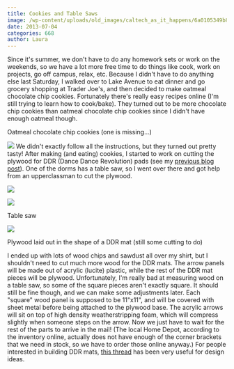 ```yaml
---
title: Cookies and Table Saws
image: /wp-content/uploads/old_images/caltech_as_it_happens/6a0105349b8251970b019103fe144d970c.jpg
date: 2013-07-04
categories: 668
author: Laura
---
```



Since it's summer, we don't have to do any homework sets or work on the weekends, so we have a lot more free time to do things like cook, work on projects, go off campus, relax, etc. Because I didn't have to do anything else last Saturday, I walked over to Lake Avenue to eat dinner and go grocery shopping at Trader Joe's, and then decided to make oatmeal chocolate chip cookies. Fortunately there's really easy recipes online (I'm still trying to learn how to cook/bake). They turned out to be more chocolate chip cookies than oatmeal chocolate chip cookies since I didn't have enough oatmeal though.

Oatmeal chocolate chip cookies (one is missing...)


![](/old_images/caltech_as_it_happens/6a0105349b8251970b019103fe15b2970c.jpg)
We didn't exactly follow all the instructions, but they turned out pretty tasty! After making (and eating) cookies, I started to work on cutting the plywood for DDR (Dance Dance Revolution) pads (see my [previous blog post](https://caltech.typepad.com/caltech_as_it_happens/2013/07/ddr-mat-construction-and-stockrooms.html)). One of the dorms has a table saw, so I went over there and got help from an upperclassman to cut the plywood.


![](/old_images/caltech_as_it_happens/6a0105349b8251970b0192abc74926970d.jpg)


![](/old_images/caltech_as_it_happens/6a0105349b8251970b019103fe1b5d970c.jpg)

Table saw


![](/old_images/caltech_as_it_happens/6a0105349b8251970b0192abc74a83970d.jpg)

Plywood laid out in the shape of a DDR mat (still some cutting to do)

I ended up with lots of wood chips and sawdust all over my shirt, but I shouldn't need to cut much more wood for the DDR mats. The arrow panels will be made out of acrylic (lucite) plastic, while the rest of the DDR mat pieces will be plywood. Unfortunately, I'm really bad at measuring wood on a table saw, so some of the square pieces aren't exactly square. It should still be fine though, and we can make some adjustments later. Each "square" wood panel is supposed to be 11"x11", and will be covered with sheet metal before being attached to the plywood base. The acrylic arrows will sit on top of high density weatherstripping foam, which will compress slightly when someone steps on the arrow. Now we just have to wait for the rest of the parts to arrive in the mail! (The local Home Depot, according to the inventory online, actually does not have enough of the corner brackets that we need in stock, so we have to order those online anyway.) For people interested in building DDR mats, [this thread](https://zenius-i-vanisher.com/v5.2/viewthread.php?threadid=3350&amp;page=1) has been very useful for design ideas.

